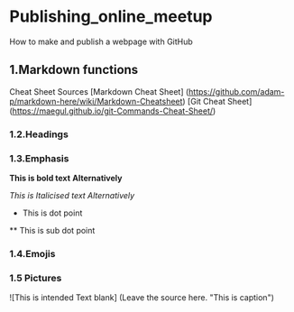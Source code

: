# Publishing_online_meetup
How to make and publish a webpage with GitHub

## 1.Markdown functions
Cheat Sheet Sources
  [Markdown Cheat Sheet] (https://github.com/adam-p/markdown-here/wiki/Markdown-Cheatsheet)
  [Git Cheat Sheet] (https://maegul.github.io/git-Commands-Cheat-Sheet/)
  
### 1.2.Headings

### 1.3.Emphasis
  **This is bold text**
  __Alternatively__
  
  *This is Italicised text*
  _Alternatively_
  
  * This is dot point
  
  ** This is sub dot point
  
  ### 1.4.Emojis
  
  ### 1.5 Pictures
  ![This is intended Text blank] (Leave the source here. "This is caption")
  


